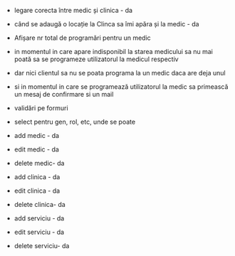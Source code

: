 - legare corecta între medic și clinica - da
- când se adaugă o locație la Clinca sa îmi apăra și la medic - da
- Afișare nr total de programări pentru un medic
- in momentul in care apare indisponibil la starea medicului sa nu mai poată sa se programeze utilizatorul la medicul respectiv
- dar nici clientul sa nu se poata programa la un medic daca are deja unul
- si in momentul in care se programează utilizatorul la medic sa primească un mesaj de confirmare si un mail
- validări pe formuri
- select pentru gen, rol, etc, unde se poate

- add medic - da 
- edit medic - da 
- delete medic- da

- add clinica - da 
- edit clinica - da
- delete clinica- da 

- add serviciu - da 
- edit serviciu - da 
- delete serviciu- da 
